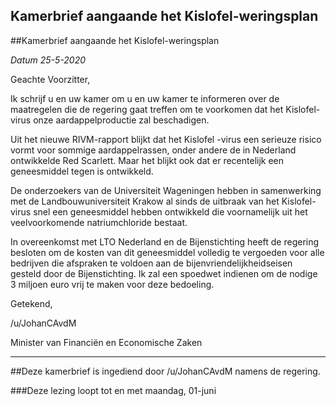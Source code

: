 ## Kamerbrief aangaande het Kislofel-weringsplan 
 
##Kamerbrief aangaande het Kislofel-weringsplan 
 
*Datum 25-5-2020*
 
Geachte Voorzitter,
 
Ik schrijf u en uw kamer om u en uw kamer te informeren over de maatregelen die de regering gaat treffen om te voorkomen dat het Kislofel-virus onze aardappelproductie zal beschadigen.            	
 
Uit het nieuwe RIVM-rapport blijkt dat het Kislofel -virus een serieuze risico vormt voor sommige aardappelrassen, onder andere de in Nederland ontwikkelde Red Scarlett. Maar het blijkt ook dat er recentelijk een geneesmiddel tegen is ontwikkeld.
 
De onderzoekers van de Universiteit Wageningen hebben in samenwerking met de Landbouwuniversiteit Krakow al sinds de uitbraak van het Kislofel-virus snel een geneesmiddel hebben ontwikkeld die voornamelijk uit het veelvoorkomende natriumchloride bestaat.
 
In overeenkomst met LTO Nederland en de Bijenstichting heeft de regering besloten om de kosten van dit geneesmiddel volledig te vergoeden voor alle bedrijven die afspraken te voldoen aan de bijenvriendelijkheidseisen gesteld door de Bijenstichting. Ik zal een spoedwet indienen om de nodige 3 miljoen euro vrij te maken voor deze bedoeling.
 
Getekend,
 
/u/JohanCAvdM
 
Minister van Financiën en Economische Zaken

---

##Deze kamerbrief is ingediend door /u/JohanCAvdM namens de regering. 
 
###Deze lezing loopt tot en met maandag, 01-juni